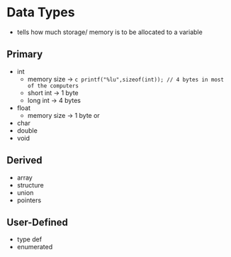 # Data Types
- tells how much storage/ memory is to be allocated to a variable

## Primary
- int 
	 - memory size -> ```c printf("%lu",sizeof(int)); // 4 bytes in most of the computers```
	 - short int -> 1 byte
	 - long int -> 4 bytes
- float
	- memory size -> 1 byte or 
- char
- double
- void

## Derived
- array
- structure
- union
- pointers

## User-Defined
- type def
- enumerated


